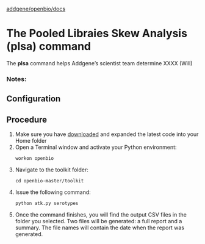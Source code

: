[addgene/openbio/docs](https://addgene.github.io/openbio)
# The Pooled Libraies Skew Analysis (plsa) command
The __plsa__ command helps Addgene’s scientist team determine XXXX (Will)

### Notes: 

## Configuration

## Procedure
1. Make sure you have [downloaded](https://github.com/addgene/openbio/archive/master.zip) and expanded the latest code into your Home folder
1. Open a Terminal window and activate your Python environment:
    ```
    workon openbio
    ```
1. Navigate to the toolkit folder:
    ```
    cd openbio-master/toolkit
    ```
1. Issue the following command:
    ```
    python atk.py serotypes
    ```
1. Once the command finishes, you will find the output CSV files in the folder you selected. Two files will be generated: a full report and a summary. The file names will contain the date when the report was generated.

